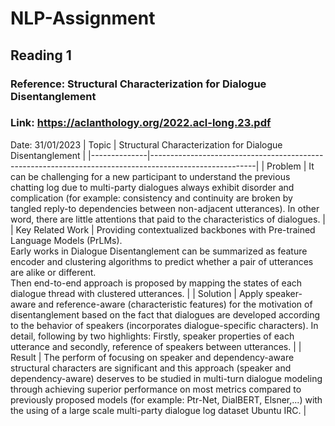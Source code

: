 # NLP-Assignment

## Reading 1
### Reference: Structural Characterization for Dialogue Disentanglement
### Link: https://aclanthology.org/2022.acl-long.23.pdf
Date: 31/01/2023
| Topic        | Structural Characterization for Dialogue Disentanglement |
|--------------|--------------------------------------------------------------------------------------------------------|
| Problem   | It can be challenging for a new participant to understand the previous chatting log due to multi-party dialogues always exhibit disorder and complication (for example: consistency and continuity are broken by tangled reply-to dependencies between non-adjacent utterances). In other word, there are little attentions that paid to the characteristics of dialogues. |
| Key Related Work | Providing contextualized backbones with Pre-trained Language Models (PrLMs). <br /> Early works in Dialogue Disentanglement can be summarized as feature encoder and clustering algorithms to predict whether a pair of utterances are alike or different. <br /> Then end-to-end approach is proposed by mapping the states of each dialogue thread with clustered utterances. |
| Solution     | Apply speaker-aware and reference-aware (characteristic features) for the motivation of disentanglement based on the fact that dialogues are developed according to the behavior of speakers (incorporates dialogue-specific characters). In detail, following by two highlights: Firstly, speaker properties of each utterance and secondly, reference of speakers between utterances. |
| Result       | The perform of focusing on speaker and dependency-aware structural characters are significant and this approach (speaker and dependency-aware) deserves to be studied in multi-turn dialogue modeling through achieving superior performance on most metrics compared to previously proposed models (for example: Ptr-Net, DialBERT, Elsner,...) with the using of a large scale multi-party dialogue log dataset Ubuntu IRC. |
